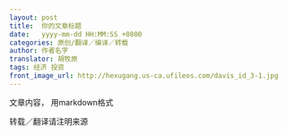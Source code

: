 ```yaml
---
layout: post
title:  你的文章标题
date:   yyyy-mm-dd HH:MM:SS +0800
categories: 原创/翻译／编译／转载
author: 作者名字
translator: 胡牧原
tags: 经济 投资
front_image_url: http://hexugang.us-ca.ufileos.com/davis_id_3-1.jpg
---
```


文章内容， 用markdown格式

转载／翻译请注明来源
